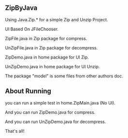 ## ZipByJava

Using Java.Zip.* for a simple Zip and Unzip Project.

UI Based On JFileChooser.

ZipFile.java in Zip package for compress.

UnZipFile.java in Zip package for decompress.

ZipDemo.java in home package for UI Zip.

UnZipDemo.java in home package for UI Unzip.

The package "model" is some files from other authors doc.

## About Running

you can run a simple test in home.ZipMain.java (No UI).

And you can run ZipDemo.java for compress.

And you can run UnZipDemo.java for decompress.

That's all!
